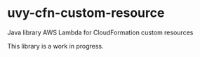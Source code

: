 # uvy-cfn-custom-resource
Java library AWS Lambda for CloudFormation custom resources

This library is a work in progress.
